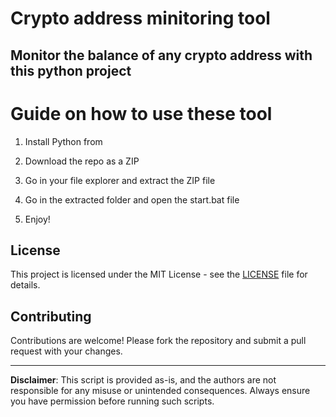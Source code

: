 # Crypto address minitoring tool

## Monitor the balance of any crypto address with this python project
 
# Guide on how to use these tool

1. Install Python from 
 
2. Download the repo as a ZIP

3. Go in your file explorer and extract the ZIP file

4. Go in the extracted folder and open the start.bat file 

5. Enjoy!

## License 
 
This project is licensed under the MIT License - see the [LICENSE](LICENSE) file for details.
   
## Contributing 

Contributions are welcome! Please fork the repository and submit a pull request with your changes.  
 
--- 
 
**Disclaimer**: This script is provided as-is, and the authors are not responsible for any misuse or unintended consequences. Always ensure you have permission before running such scripts.